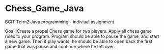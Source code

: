 # Chess_Game_Java
BCIT Term2 Java programming - indiviual assignment

Goal: Create a propal Chess game for two players. Apply all chess game rules to your program. 
      Program should be able to pause the game, and start a new game. Then if play wants, he should be able to open back the first       game that was pause and continue where he left over. 
